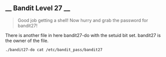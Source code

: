 __ Bandit Level 27 __
---

>Good job getting a shell! Now hurry and grab the password for bandit27!

There is another file in here bandit27-do with the setuid bit set. bandit27 is the owner of the file.

`./bandit27-do cat /etc/bandit_pass/bandit27`